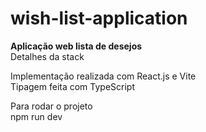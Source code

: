 # wish-list-application
<strong>Aplicação web lista de desejos</strong>
<br />
Detalhes da stack

Implementação realizada com React.js e Vite <br>
Tipagem feita com TypeScript

Para rodar o projeto
<br/>
npm run dev
